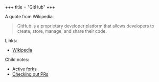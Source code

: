 +++
title = "GitHub"
+++

A quote from Wikipedia:

> GitHub is a proprietary developer platform that allows developers to create, store, manage, and share their code.

Links:

- [Wikipedia](https://en.wikipedia.org/wiki/GitHub)

Child notes:

- [Active forks](@/notes/GitHub/Active_forks.md)
- [Checking out PRs](@/notes/GitHub/Checking_out_PRs.md)
